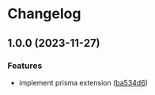 # Changelog

## 1.0.0 (2023-11-27)


### Features

* implement prisma extension ([ba534d6](https://github.com/eoin-obrien/prisma-extension-kysely/commit/ba534d663b3a020306c168485b8b9739d54f7a53))
